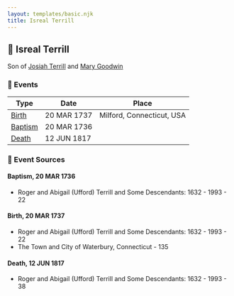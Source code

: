 ```yaml
---
layout: templates/basic.njk
title: Isreal Terrill
---
```

## 🔵 Isreal Terrill

Son of [Josiah Terrill](/people/8/80183041) and [Mary Goodwin](/people/4/49404198)

### 📆 Events

Type | Date | Place
------ | ------ | ------
[Birth](#event-14a51473-c912-43d1-a268-d35d29fdb83a) | 20 MAR 1737 | Milford, Connecticut, USA
[Baptism](#event-0f4004c7-a404-404d-b1b1-eb678f135a80) | 20 MAR 1736 |
[Death](#event-df5d5547-59bf-49d3-b711-5b252e5a438f) | 12 JUN 1817 |

### 📰 Event Sources

#### <a id="event-0f4004c7-a404-404d-b1b1-eb678f135a80"></a> Baptism, 20 MAR 1736
* Roger and Abigail (Ufford) Terrill and Some Descendants: 1632 - 1993  - 22

#### <a id="event-14a51473-c912-43d1-a268-d35d29fdb83a"></a> Birth, 20 MAR 1737
* Roger and Abigail (Ufford) Terrill and Some Descendants: 1632 - 1993  - 22
* The Town and City of Waterbury, Connecticut  - 135

#### <a id="event-df5d5547-59bf-49d3-b711-5b252e5a438f"></a> Death, 12 JUN 1817
* Roger and Abigail (Ufford) Terrill and Some Descendants: 1632 - 1993  - 38